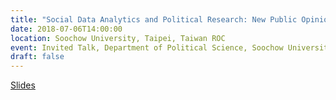 ```yaml
---
title: "Social Data Analytics and Political Research: New Public Opinion and Data tools"
date: 2018-07-06T14:00:00
location: Soochow University, Taipei, Taiwan ROC
event: Invited Talk, Department of Political Science, Soochow University
draft: false
---
```


[Slides](/files/ho-2018-07-06-soochow/)
